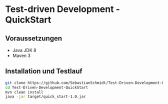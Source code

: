 # Test-driven Development - QuickStart

## Voraussetzungen

* Java JDK 8
* Maven 3

## Installation und Testlauf

```bash
git clone https://github.com/SebastianSchmidt/Test-Driven-Development-QuickStart.git
cd Test-Driven-Development-QuickStart
mvn clean install
java -jar target/quick_start-1.0.jar
```
